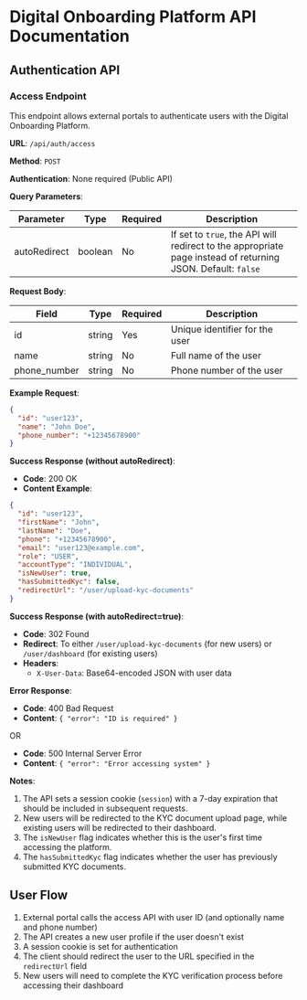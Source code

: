 # Digital Onboarding Platform API Documentation

## Authentication API

### Access Endpoint

This endpoint allows external portals to authenticate users with the Digital Onboarding Platform.

**URL**: `/api/auth/access`

**Method**: `POST`

**Authentication**: None required (Public API)

**Query Parameters**:

| Parameter | Type | Required | Description |
|-----------|------|----------|-------------|
| autoRedirect | boolean | No | If set to `true`, the API will redirect to the appropriate page instead of returning JSON. Default: `false` |

**Request Body**:

| Field | Type | Required | Description |
|-------|------|----------|-------------|
| id | string | Yes | Unique identifier for the user |
| name | string | No | Full name of the user |
| phone_number | string | No | Phone number of the user |

**Example Request**:

```json
{
  "id": "user123",
  "name": "John Doe",
  "phone_number": "+12345678900"
}
```

**Success Response (without autoRedirect)**:

- **Code**: 200 OK
- **Content Example**:

```json
{
  "id": "user123",
  "firstName": "John",
  "lastName": "Doe",
  "phone": "+12345678900",
  "email": "user123@example.com",
  "role": "USER",
  "accountType": "INDIVIDUAL",
  "isNewUser": true,
  "hasSubmittedKyc": false,
  "redirectUrl": "/user/upload-kyc-documents"
}
```

**Success Response (with autoRedirect=true)**:

- **Code**: 302 Found
- **Redirect**: To either `/user/upload-kyc-documents` (for new users) or `/user/dashboard` (for existing users)
- **Headers**: 
  - `X-User-Data`: Base64-encoded JSON with user data

**Error Response**:

- **Code**: 400 Bad Request
- **Content**: `{ "error": "ID is required" }`

OR

- **Code**: 500 Internal Server Error
- **Content**: `{ "error": "Error accessing system" }`

**Notes**:

1. The API sets a session cookie (`session`) with a 7-day expiration that should be included in subsequent requests.
2. New users will be redirected to the KYC document upload page, while existing users will be redirected to their dashboard.
3. The `isNewUser` flag indicates whether this is the user's first time accessing the platform.
4. The `hasSubmittedKyc` flag indicates whether the user has previously submitted KYC documents.

## User Flow

1. External portal calls the access API with user ID (and optionally name and phone number)
2. The API creates a new user profile if the user doesn't exist
3. A session cookie is set for authentication
4. The client should redirect the user to the URL specified in the `redirectUrl` field
5. New users will need to complete the KYC verification process before accessing their dashboard
